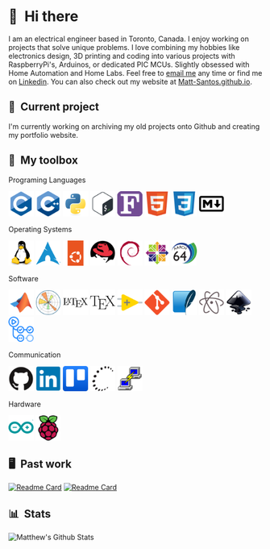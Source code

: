 # 👋 &nbsp;Hi there

I am an electrical engineer based in Toronto, Canada. I enjoy working on projects that solve unique problems. I love combining my hobbies like electronics design, 3D printing and coding into various projects with RaspberryPi's, Arduinos, or dedicated PIC MCUs. Slightly obsessed with Home Automation and Home Labs. Feel free to [email me](mailto:matthewsantos@ieee.org) any time or find me on [Linkedin](https://www.linkedin.com/in/matthewjsantos). You can also check out my website at [Matt-Santos.github.io](https://Matt-Santos.github.io).

## 🔨 &nbsp;Current project

I'm currently working on archiving my old projects onto Github and creating my portfolio website.

## 🧰 &nbsp;My toolbox

Programing Languages

<img  src="https://raw.githubusercontent.com/devicons/devicon/refs/heads/master/icons/c/c-original.svg" alt="ArchLinux" width="50" height="50"/>
<img  src="https://raw.githubusercontent.com/devicons/devicon/refs/heads/master/icons/cplusplus/cplusplus-original.svg" alt="ArchLinux" width="50" height="50"/>
<img  src="https://raw.githubusercontent.com/devicons/devicon/refs/heads/master/icons/python/python-original.svg" alt="ArchLinux" width="50" height="50"/>
<img  src="https://raw.githubusercontent.com/devicons/devicon/refs/heads/master/icons/bash/bash-original.svg" alt="ArchLinux" width="50" height="50"/>
<img  src="https://raw.githubusercontent.com/devicons/devicon/refs/heads/master/icons/fortran/fortran-original.svg" alt="ArchLinux" width="50" height="50"/>
<img  src="https://raw.githubusercontent.com/devicons/devicon/refs/heads/master/icons/html5/html5-original.svg" alt="ArchLinux" width="50" height="50"/>
<img  src="https://raw.githubusercontent.com/devicons/devicon/refs/heads/master/icons/css3/css3-original.svg" alt="ArchLinux" width="50" height="50"/>
<img  src="https://raw.githubusercontent.com/devicons/devicon/refs/heads/master/icons/markdown/markdown-original.svg" alt="ArchLinux" width="50" height="50"/>

Operating Systems

<img  src="https://raw.githubusercontent.com/devicons/devicon/refs/heads/master/icons/linux/linux-original.svg" alt="ArchLinux" width="50" height="50"/>
<img  src="https://raw.githubusercontent.com/devicons/devicon/refs/heads/master/icons/archlinux/archlinux-original.svg" alt="ArchLinux" width="50" height="50"/>
<img  src="https://raw.githubusercontent.com/devicons/devicon/refs/heads/master/icons/ubuntu/ubuntu-original.svg" alt="ArchLinux" width="50" height="50"/>
<img  src="https://raw.githubusercontent.com/devicons/devicon/refs/heads/master/icons/redhat/redhat-original.svg" alt="ArchLinux" width="50" height="50"/>
<img  src="https://raw.githubusercontent.com/devicons/devicon/refs/heads/master/icons/debian/debian-original.svg" alt="ArchLinux" width="50" height="50"/>
<img  src="https://raw.githubusercontent.com/devicons/devicon/refs/heads/master/icons/centos/centos-original.svg" alt="ArchLinux" width="50" height="50"/>
<img  src="https://raw.githubusercontent.com/devicons/devicon/refs/heads/master/icons/aarch64/aarch64-original.svg" alt="ArchLinux" width="50" height="50"/>

Software

<img  src="https://raw.githubusercontent.com/devicons/devicon/refs/heads/master/icons/matlab/matlab-original.svg" alt="ArchLinux" width="50" height="50"/>
<img  src="https://raw.githubusercontent.com/devicons/devicon/refs/heads/master/icons/matplotlib/matplotlib-original.svg" alt="ArchLinux" width="50" height="50"/>
<img  src="https://raw.githubusercontent.com/devicons/devicon/refs/heads/master/icons/latex/latex-original.svg" alt="ArchLinux" width="50" height="50"/>
<img  src="https://raw.githubusercontent.com/devicons/devicon/refs/heads/master/icons/tex/tex-original.svg" alt="ArchLinux" width="50" height="50"/>
<img  src="https://raw.githubusercontent.com/devicons/devicon/refs/heads/master/icons/labview/labview-original.svg" alt="ArchLinux" width="50" height="50"/>
<img  src="https://raw.githubusercontent.com/devicons/devicon/refs/heads/master/icons/git/git-original.svg" alt="ArchLinux" width="50" height="50"/>
<img  src="https://raw.githubusercontent.com/devicons/devicon/refs/heads/master/icons/sqlite/sqlite-original.svg" alt="ArchLinux" width="50" height="50"/>
<img  src="https://raw.githubusercontent.com/devicons/devicon/refs/heads/master/icons/atom/atom-original.svg" alt="ArchLinux" width="50" height="50"/>
<img  src="https://raw.githubusercontent.com/devicons/devicon/refs/heads/master/icons/inkscape/inkscape-original.svg" alt="ArchLinux" width="50" height="50"/>
<img  src="https://raw.githubusercontent.com/devicons/devicon/refs/heads/master/icons/githubactions/githubactions-original.svg" alt="ArchLinux" width="50" height="50"/>

Communication


<img  src="https://raw.githubusercontent.com/devicons/devicon/refs/heads/master/icons/github/github-original.svg" alt="ArchLinux" width="50" height="50"/>
<img  src="https://raw.githubusercontent.com/devicons/devicon/refs/heads/master/icons/linkedin/linkedin-original.svg" alt="ArchLinux" width="50" height="50"/>
<img  src="https://raw.githubusercontent.com/devicons/devicon/refs/heads/master/icons/trello/trello-original.svg" alt="ArchLinux" width="50" height="50"/>
<img  src="https://raw.githubusercontent.com/devicons/devicon/refs/heads/master/icons/ssh/ssh-original.svg" alt="ArchLinux" width="50" height="50"/>
<img  src="https://raw.githubusercontent.com/devicons/devicon/refs/heads/master/icons/putty/putty-original.svg" alt="ArchLinux" width="50" height="50"/>


Hardware

<img  src="https://raw.githubusercontent.com/devicons/devicon/refs/heads/master/icons/arduino/arduino-original.svg" alt="ArchLinux" width="50" height="50"/>
<img  src="https://raw.githubusercontent.com/devicons/devicon/refs/heads/master/icons/raspberrypi/raspberrypi-original.svg" alt="ArchLinux" width="50" height="50"/>


## 🖥 &nbsp;Past work

[![Readme Card](https://github-readme-stats.vercel.app/api/pin/?username=Matt-Santos&repo=ProjectA&bg_color=0d1116&title_color=ce09ec&text_color=a4aacb&icon_color=007ec6)](https://github.com/Matt-Santos/ProjectA) 
[![Readme Card](https://github-readme-stats.vercel.app/api/pin/?username=Matt-Santos&repo=ProjectA&bg_color=0d1116&title_color=ce09ec&text_color=a4aacb&icon_color=007ec6)](https://github.com/Matt-Santos/ProjectA) 

## 📊 &nbsp;Stats

![Matthew's Github Stats](https://github-readme-stats.vercel.app/api?username=Matt-Santos&hide=contribs,prs&show_icons=true&bg_color=0d1116&title_color=ce09ec&text_color=a4aacb&icon_color=007ec6)